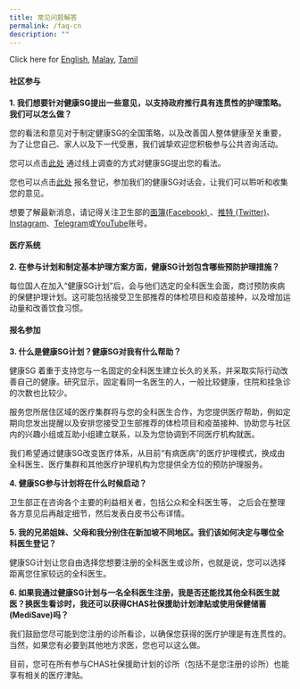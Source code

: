 ```yaml
---
title: 常见问题解答
permalink: /faq-cn
description: ""
---
```

Click here for [English](/faq), [Malay](/faq-ml), [Tamil](/faq-ta)

#### 社区参与

**1. 我们想要针对健康SG提出一些意见，以支持政府推行具有连贯性的护理策略。我们可以怎么做？**

您的看法和意见对于制定健康SG的全国策略，以及改善国人整体健康至关重要，为了让您自己、家人以及下一代受惠，我们诚挚欢迎您积极参与公共咨询活动。

您可以点击[此处](https://form.gov.sg/#!/6254f4af045bce0012fc5a8b) 通过线上调查的方式对健康SG提出您的看法。

您也可以点击[此处](https://go.gov.sg/hsginterest) 报名登记，参加我们的健康SG对话会，让我们可以聆听和收集您的意见。

想要了解最新消息，请记得关注卫生部的[面簿(Facebook) ](https://www.facebook.com/sghealthministry)、[推特 (Twitter)](https://twitter.com/sporeMOH)、[Instagram](https://www.instagram.com/moh_singapore/)、[Telegram](https://t.me/MOHsingapore)或[YouTube](https://www.youtube.com/user/MOHSingapore)账号。

#### 医疗系统

**2. 在参与计划和制定基本护理方案方面，健康SG计划包含哪些预防护理措施？**

每位国人在加入“健康SG计划”后，会与他们选定的全科医生会面，商讨预防疾病的保健护理计划。这可能包括接受卫生部推荐的体检项目和疫苗接种，以及增加运动量和改善饮食习惯。

#### 报名参加

**3. 什么是健康SG计划？健康SG对我有什么帮助？**

健康SG 着重于支持您与一名固定的全科医生建立长久的关系，并采取实际行动改善自己的健康。研究显示，固定看同一名医生的人，一般比较健康，住院和挂急诊的次数也比较少。

服务您所居住区域的医疗集群将与您的全科医生合作，为您提供医疗帮助，例如定期向您发出提醒以及安排您接受卫生部推荐的体检项目和疫苗接种、协助您与社区内的兴趣小组或互助小组建立联系，以及为您协调到不同医疗机构就医。

我们希望通过健康SG改变医疗体系，从目前“有病医病”的医疗护理模式，换成由全科医生、医疗集群和其他医疗护理机构为您提供全方位的预防护理服务。

**4. 健康SG参与计划将在什么时候启动？**

卫生部正在咨询各个主要的利益相关者，包括公众和全科医生等， 之后会在整理各方意见后再敲定细节，然后发表白皮书公布详情。

**5. 我的兄弟姐妹、父母和我分别住在新加坡不同地区。我们该如何决定与哪位全科医生登记？**

健康SG计划让您自由选择您想要注册的全科医生或诊所，也就是说，您可以选择距离您住家较远的全科医生。

**6. 如果我通过健康SG计划与一名全科医生注册，我是否还能找其他全科医生就医？换医生看诊时，我还可以获得CHAS社保援助计划津贴或使用保健储蓄(MediSave)吗？**

我们鼓励您尽可能到您注册的诊所看诊，以确保您获得的医疗护理是有连贯性的。当然，如果您有必要到其他地方求医，您也可以这么做。

目前，您可在所有参与CHAS社保援助计划的诊所（包括不是您注册的诊所）也能享有相关的医疗津贴。